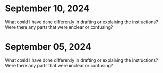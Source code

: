 # September 10, 2024

What could I have done differently in drafting or explaining the instructions? Were there any parts that were unclear or confusing?

# September 05, 2024

What could I have done differently in drafting or explaining the instructions? Were there any parts that were unclear or confusing?

